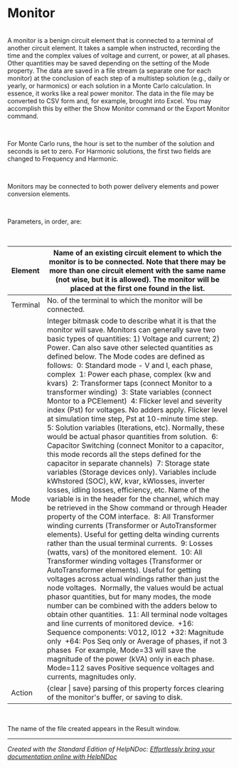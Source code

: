 # Monitor

\
A monitor is a benign circuit element that is connected to a terminal of another circuit element. It takes a sample when instructed, recording the time and the complex values of voltage and current, or power, at all phases. Other quantities may be saved depending on the setting of the Mode property. The data are saved in a file stream (a separate one for each monitor) at the conclusion of each step of a multistep solution (e.g., daily or yearly, or harmonics) or each solution in a Monte Carlo calculation. In essence, it works like a real power monitor. The data in the file may be converted to CSV form and, for example, brought into Excel. You may accomplish this by either the Show Monitor command or the Export Monitor command.

&nbsp;

For Monte Carlo runs, the hour is set to the number of the solution and seconds is set to zero. For Harmonic solutions, the first two fields are changed to Frequency and Harmonic.

&nbsp;

Monitors may be connected to both power delivery elements and power conversion elements.

&nbsp;

Parameters, in order, are:

&nbsp;

| Element | Name of an existing circuit element to which the monitor is to be connected. Note that there may be more than one circuit element with the same name (not wise, but it is allowed). The monitor will be placed at the first one found in the list. |
| --- | --- |
| Terminal | No. of the terminal to which the monitor will be connected. |
| Mode | Integer bitmask code to describe what it is that the monitor will save. Monitors can generally save two basic types of quantities: 1) Voltage and current; 2) Power. Can also save other selected quantities as defined below. The Mode codes are defined as follows:&nbsp; 0: Standard mode - V and I, each phase, complex&nbsp; 1: Power each phase, complex (kw and kvars)&nbsp; 2: Transformer taps (connect Monitor to a transformer winding)&nbsp; 3: State variables (connect Montor to a PCElement)&nbsp; 4: Flicker level and severity index (Pst) for voltages. No adders apply. Flicker level at simulation time step, Pst at 10-minute time step.&nbsp; 5: Solution variables (Iterations, etc). Normally, these would be actual phasor quantities from solution.&nbsp; 6: Capacitor Switching (connect Monitor to a capacitor, this mode records all the steps defined for the capacitor in separate channels)&nbsp; 7: Storage state variables (Storage devices only). Variables include kWhstored (SOC), kW, kvar, kWlosses, inverter losses, idling losses, efficiency, etc. Name of the variable is in the header for the channel, which may be retrieved in the Show command or through Header property of the COM interface.&nbsp; 8: All Transformer winding currents (Transformer or AutoTransformer elements). Useful for getting delta winding currents rather than the usual terminal currents.&nbsp; 9: Losses (watts, vars) of the monitored element.&nbsp; 10: All Transformer winding voltages (Transformer or AutoTransformer elements). Useful for getting voltages across actual windings rather than just the node voltages.&nbsp; Normally, the values would be actual phasor quantities, but for many modes, the mode number can be combined with the adders below to obtain other quantities.&nbsp; 11: All terminal node voltages and line currents of monitored device.&nbsp; +16: Sequence components: V012, I012&nbsp; +32: Magnitude only&nbsp; +64: Pos Seq only or Average of phases, if not 3 phases&nbsp; For example, Mode=33 will save the magnitude of the power (kVA) only in each phase. Mode=112 saves Positive sequence voltages and currents, magnitudes only. |
| Action | {clear \| save} parsing of this property forces clearing of the monitor's buffer, or saving to disk. |


&nbsp;

The name of the file created appears in the Result window.

***
_Created with the Standard Edition of HelpNDoc: [Effortlessly bring your documentation online with HelpNDoc](<https://www.helpndoc.com/feature-tour/produce-html-websites/>)_
